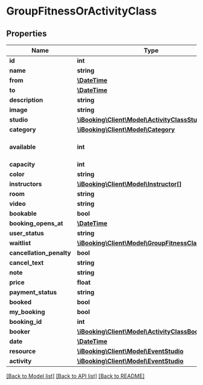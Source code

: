 # GroupFitnessOrActivityClass

## Properties
Name | Type | Description | Notes
------------ | ------------- | ------------- | -------------
**id** | **int** |  | [optional] 
**name** | **string** |  | [optional] 
**from** | [**\DateTime**](\DateTime.md) |  | [optional] 
**to** | [**\DateTime**](\DateTime.md) |  | [optional] 
**description** | **string** |  | [optional] 
**image** | **string** |  | [optional] 
**studio** | [**\iBooking\Client\Model\ActivityClassStudio**](ActivityClassStudio.md) |  | [optional] 
**category** | [**\iBooking\Client\Model\Category**](Category.md) |  | [optional] 
**available** | **int** | Number of seats available | [optional] 
**capacity** | **int** |  | [optional] 
**color** | **string** |  | [optional] 
**instructors** | [**\iBooking\Client\Model\Instructor[]**](Instructor.md) |  | [optional] 
**room** | **string** |  | [optional] 
**video** | **string** |  | [optional] 
**bookable** | **bool** |  | [optional] 
**booking_opens_at** | [**\DateTime**](\DateTime.md) |  | [optional] 
**user_status** | **string** |  | [optional] 
**waitlist** | [**\iBooking\Client\Model\GroupFitnessClassWaitlist**](GroupFitnessClassWaitlist.md) |  | [optional] 
**cancellation_penalty** | **bool** |  | [optional] 
**cancel_text** | **string** |  | [optional] 
**note** | **string** |  | [optional] 
**price** | **float** |  | [optional] 
**payment_status** | **string** |  | [optional] 
**booked** | **bool** |  | [optional] 
**my_booking** | **bool** |  | [optional] 
**booking_id** | **int** |  | [optional] 
**booker** | [**\iBooking\Client\Model\ActivityClassBooker**](ActivityClassBooker.md) |  | [optional] 
**date** | [**\DateTime**](\DateTime.md) |  | [optional] 
**resource** | [**\iBooking\Client\Model\EventStudio**](EventStudio.md) |  | [optional] 
**activity** | [**\iBooking\Client\Model\EventStudio**](EventStudio.md) |  | [optional] 

[[Back to Model list]](../../README.md#documentation-for-models) [[Back to API list]](../../README.md#documentation-for-api-endpoints) [[Back to README]](../../README.md)

